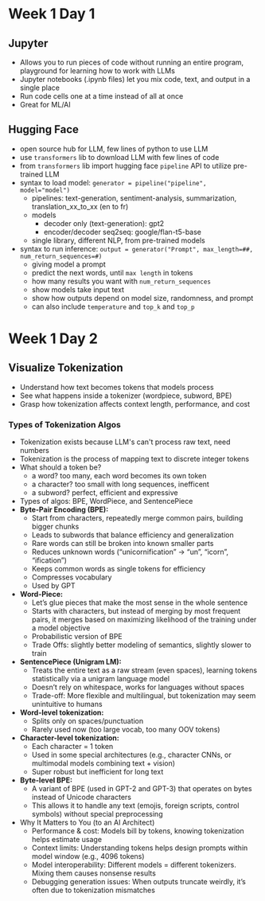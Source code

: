 # Week 1 Day 1

## Jupyter
- Allows you to run pieces of code without running an entire program, playground for learning how to work with LLMs
- Jupyter notebooks (.ipynb files) let you mix code, text, and output in a single place
- Run code cells one at a time instead of all at once
- Great for ML/AI

## Hugging Face
- open source hub for LLM, few lines of python to use LLM
- use `transformers` lib to download LLM with few lines of code
- from `transformers` lib import hugging face `pipeline` API to utilize pre-trained LLM
- syntax to load model: `generator = pipeline("pipeline", model="model")`
    - pipelines: text-generation, sentiment-analysis, summarization, translation_xx_to_xx (en to fr)
    - models
        - decoder only (text-generation): gpt2
        - encoder/decoder seq2seq: google/flan-t5-base
    - single library, different NLP, from pre-trained models
- syntax to run inference: `output = generator("Prompt", max_length=##, num_return_sequences=#)`
    - giving model a prompt
    - predict the next words, until `max length` in tokens
    - how many results you want with `num_return_sequences`
    - show models take input text
    - show how outputs depend on model size, randomness, and prompt
    - can also include `temperature` and `top_k` and `top_p`

# Week 1 Day 2

## Visualize Tokenization
- Understand how text becomes tokens that models process
- See what happens inside a tokenizer (wordpiece, subword, BPE)
- Grasp how tokenization affects context length, performance, and cost

### Types of Tokenization Algos
- Tokenization exists because LLM's can't process raw text, need numbers
- Tokenization is the process of mapping text to discrete integer tokens
- What should a token be?
    - a word? too many, each word becomes its own token
    - a character? too small with long sequences, inefficent
    - a subword? perfect, efficient and expressive
- Types of algos: BPE, WordPiece, and SentencePiece
- **Byte-Pair Encoding (BPE):**
    - Start from characters, repeatedly merge common pairs, building bigger chunks
    - Leads to subwords that balance efficiency and generalization
    - Rare words can still be broken into known smaller parts
    - Reduces unknown words (“unicornification” → “un”, “icorn”, “ification”)
    - Keeps common words as single tokens for efficiency
    - Compresses vocabulary
    - Used by GPT
- **Word-Piece:**
    - Let’s glue pieces that make the most sense in the whole sentence
    - Starts with characters, but instead of merging by most frequent pairs, it merges based on maximizing likelihood of the training under a model objective
    - Probabilistic version of BPE
    - Trade Offs: slightly better modeling of semantics, slightly slower to train
- **SentencePiece (Unigram LM):**
    - Treats the entire text as a raw stream (even spaces), learning tokens statistically via a unigram language model
    - Doesn’t rely on whitespace, works for languages without spaces
    - Trade-off: More flexible and multilingual, but tokenization may seem unintuitive to humans
- **Word-level tokenization:**
    - Splits only on spaces/punctuation
    - Rarely used now (too large vocab, too many OOV tokens)
- **Character-level tokenization:**
    - Each character = 1 token
    - Used in some special architectures (e.g., character CNNs, or multimodal models combining text + vision)
    - Super robust but inefficient for long text
- **Byte-level BPE:**
    - A variant of BPE (used in GPT-2 and GPT-3) that operates on bytes instead of Unicode characters
    - This allows it to handle any text (emojis, foreign scripts, control symbols) without special preprocessing
- Why It Matters to You (to an AI Architect)
    - Performance & cost: Models bill by tokens, knowing tokenization helps estimate usage
    - Context limits: Understanding tokens helps design prompts within model window (e.g., 4096 tokens)
    - Model interoperability: Different models = different tokenizers. Mixing them causes nonsense results
    - Debugging generation issues: When outputs truncate weirdly, it’s often due to tokenization mismatches

